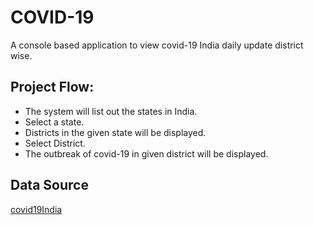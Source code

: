 # COVID-19

A console based application to view covid-19 India daily update district wise.

## Project Flow:
- The system will list out the states in India.
- Select a state.
- Districts in the given state will be displayed.
- Select District.
- The outbreak of covid-19 in given district will be displayed. 

## Data Source
[covid19India](https://www.covid19india.org/)
